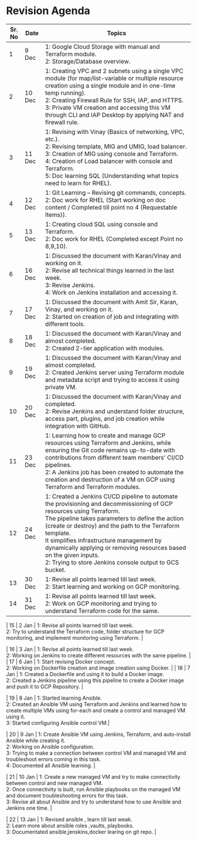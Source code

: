 # Revision Agenda

| Sr. No | Date      | Topics                                                                                                                                                                                                                                                                             |
|--------|-----------|------------------------------------------------------------------------------------------------------------------------------------------------------------------------------------------------------------------------------------------------------------------------------------|
| 1      | 9 Dec     | 1: Google Cloud Storage with manual and Terraform module. <br> 2: Storage/Database overview.                                                                                                                                                                                         |
| 2      | 10 Dec    | 1: Creating VPC and 2 subnets using a single VPC module (for map/list-variable or multiple resource creation using a single module and in one-time temp running). <br> 2: Creating Firewall Rule for SSH, IAP, and HTTPS. <br> 3: Private VM creation and accessing this VM through CLI and IAP Desktop by applying NAT and firewall rule. |
| 3      | 11 Dec    | 1: Revising with Vinay (Basics of networking, VPC, etc.). <br> 2: Revising template, MIG and UMIG, load balancer. <br> 3: Creation of MIG using console and Terraform. <br> 4: Creation of Load balancer with console and Terraform. <br> 5: Doc learning SQL (Understanding what topics need to learn for RHEL).   |
| 4      | 12 Dec    | 1: Git Learning – Revising git commands, concepts. <br> 2: Doc work for RHEL (Start working on doc content / Completed till point no 4 (Requestable Items)).                                                                                                                          |
| 5      | 13 Dec    | 1: Creating cloud SQL using console and Terraform. <br> 2: Doc work for RHEL (Completed except Point no 8,9,10).                                                                                                                                                                   |
| 6      | 16 Dec    | 1: Discussed the document with Karan/Vinay and working on it. <br> 2: Revise all technical things learned in the last week. <br> 3: Revise Jenkins. <br> 4: Work on Jenkins installation and accessing it.                                                                                                                        |
| 7      | 17 Dec    | 1: Discussed the document with Amit Sir, Karan, Vinay, and working on it. <br> 2: Started on creation of job and integrating with different tools.                                                                                                                                   |
| 8      | 18 Dec    | 1: Discussed the document with Karan/Vinay and almost completed. <br> 2: Created 2-tier application with modules.                                                                                                                                                                    |
| 9      | 19 Dec    | 1: Discussed the document with Karan/Vinay and almost completed. <br> 2: Created Jenkins server using Terraform module and metadata script and trying to access it using private VM.                                                                                           |
| 10     | 20 Dec    | 1: Discussed the document with Karan/Vinay and completed. <br> 2: Revise Jenkins and understand folder structure, access part, plugins, and job creation while integration with GitHub.                                                                                         |
| 11     | 23 Dec    | 1: Learning how to create and manage GCP resources using Terraform and Jenkins, while ensuring the Git code remains up-to-date with contributions from different team members' CI/CD pipelines. <br> 2: A Jenkins job has been created to automate the creation and destruction of a VM on GCP using Terraform and Terraform modules.   |
| 12     | 24 Dec    | 1: Created a Jenkins CI/CD pipeline to automate the provisioning and decommissioning of GCP resources using Terraform. <br> The pipeline takes parameters to define the action (create or destroy) and the path to the Terraform template. <br> It simplifies infrastructure management by dynamically applying or removing resources based on the given inputs. <br> 2: Trying to store Jenkins console output to GCS bucket. |
| 13     | 30 Dec    | 1: Revise all points learned till last week. <br> 2: Start learning and working on GCP monitoring.                                                                                                                                                                                     |
| 14     | 31 Dec    | 1: Revise all points learned till last week. <br> 2: Work on GCP monitoring and trying to understand Terraform code for the same.                                                                                                                                                   |

| 15     | 2 Jan     | 1: Revise all points learned till last week. <br> 2: Try to understand the Terraform code, folder structure for GCP monitoring, and implement monitoring using Terraform.                                                                                                            |

| 16     | 3 Jan     | 1: Revise all points learned till last week. <br> 2: Working on Jenkins to create different resources with the same pipeline.                                                                                                                                                         |
| 17     | 6 Jan     | 1: Start revising Docker concept. <br> 2: Working on Dockerfile creation and image creation using Docker.                                                                                                                                                                            |
| 18     | 7 Jan     | 1: Created a Dockerfile and using it to build a Docker image. <br> 2: Created a Jenkins pipeline using this pipeline to create a Docker image and push it to GCP Repository.                                                                                                        |

| 19    | 8 Jan  | 1: Started learning Ansible. <br> 2: Created an Ansible VM using Terraform and Jenkins and learned how to create multiple VMs using for-each and create a control and managed VM using it. <br> 3: Started configuring Ansible control VM.|

| 20     | 9 Jan     | 1: Create Ansible VM using Jenkins, Terraform, and auto-install Ansible while creating it. <br> 2: Working on Ansible configuration. <br> 3: Trying to make a connection between control VM and managed VM and troubleshoot errors coming in this task. <br> 4: Documented all Ansible learning. |

| 21     | 10 Jan    | 1: Create a new managed VM and try to make connectivity between control and new managed VM. <br> 2: Once connectivity is built, run Ansible playbooks on the managed VM and document troubleshooting errors for this task. <br> 3: Revise all about Ansible and try to understand how to use Ansible and Jenkins one time. |

| 22     | 13 Jan    | 1: Revised ansible , learn till last weak. <br> 2: Learn more about ansible roles ,vaults, playbooks.  <br> 3: Documentated ansible,jenskins,docker learing on git repo.  |